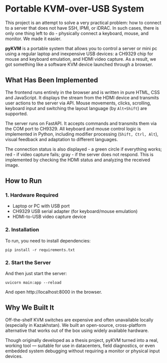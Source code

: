 # Portable KVM-over-USB System
This project is an attempt to solve a very practical problem: how to connect to a server that does not have SSH, IPMI, or iDRAC. In such cases, there is only one thing left to do - physically connect a keyboard, mouse, and monitor. We made it easier.

**pyKVM** is a portable system that allows you to control a server or mini pc using a regular laptop and inexpensive USB devices: a CH9329 chip for mouse and keyboard emulation, and HDMI video capture. As a result, we got something like a software KVM device launched through a browser.

## What Has Been Implemented
The frontend runs entirely in the browser and is written in pure HTML, CSS and JavaScript. It displays the stream from the HDMI device and transmits user actions to the server via API. Mouse movements, clicks, scrolling, keyboard input and switching the layout language (by ```Alt+Shift```) are supported.

The server runs on FastAPI. It accepts commands and transmits them via the COM port to CH9329. All keyboard and mouse control logic is implemented in Python, including modifier processing (```Shift, Ctrl, Alt```), visual feedback and adaptation to different languages.

The connection status is also displayed - a green circle if everything works; red - if video capture fails; gray - if the server does not respond. This is implemented by checking the HDMI status and analyzing the received image.

## How to Run
### 1. Hardware Required
- Laptop or PC with USB port
- CH9329 USB serial adapter (for keyboard/mouse emulation)
- HDMI-to-USB video capture device

### 2. Installation
To run, you need to install dependencies:
```
pip install -r requirements.txt
```

### 2. Start the Server
And then just start the server:
```
uvicorn main:app --reload
```

And open http://localhost:8000 in the browser.

## Why We Built It

Off-the-shelf KVM switches are expensive and often unavailable locally (especially in Kazakhstan). We built an open-source, cross-platform alternative that works out of the box using widely available hardware.

Though originally developed as a thesis project, pyKVM turned into a real, working tool — suitable for use in datacenters, field diagnostics, or even embedded system debugging without requiring a monitor or physical input devices.